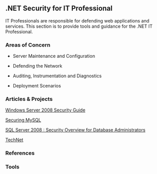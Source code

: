 ## .NET Security for IT Professional

IT Professionals are responsible for defending web applications and
services. This section is to provide tools and guidance for the .NET IT
Professional.

### Areas of Concern

  - Server Maintenance and Configuration

<!-- end list -->

  - Defending the Network

<!-- end list -->

  - Auditing, Instrumentation and Diagnostics

<!-- end list -->

  - Deployment Scenarios

### Articles & Projects

[Windows Server 2008 Security
Guide](http://technet.microsoft.com/en-us/library/cc264463.aspx)

[Securing MySQL](http://www.securityfocus.com/infocus/1726)

[SQL Server 2008 : Security Overview for Database
Administrators](http://www.microsoft.com/sqlserver/2008/en/us/wp-sql-2008-security.aspx)

[TechNet](http://technet.microsoft.com/en-us/default.aspx)

### References

### Tools